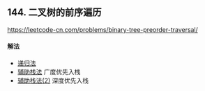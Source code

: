 ## 144. 二叉树的前序遍历

https://leetcode-cn.com/problems/binary-tree-preorder-traversal/


#### 解法  

* [递归法](_1.py)
* [辅助栈法](_2.py) 广度优先入栈
* [辅助栈法(2)](_3.py) 深度优先入栈



